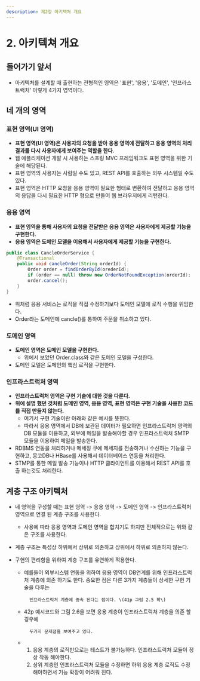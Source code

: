 ```yaml
---
description: 제2장 아키텍쳐 개요
---
```


# 2. 아키텍쳐 개요

## 들어가기 앞서

* 아키텍처를 설계할 때 출현하는 전형적인 영역은 '표현', '응용', '도메인', '인프라스트럭처' 이렇게 4가지 영역이다.

## 네 개의 영역

### 표현 영역\(UI 영역\)

* **표현 영역\(UI 영역\)은 사용자의 요청을 받아 응용 영역에 전달하고 응용 영역의 처리결과를 다시 사용자에게 보여주는 역할을 한다.**
* 웹 에플리케이션 개발 시 사용하는 스프링 MVC 프레임워크도 표현 영역을 위한 기술에 해당된다.
* 표현 영역의 사용자는 사람일 수도 있고, REST API를 호출하는 외부 시스템일 수도있다.
* 표현 영역은 HTTP 요청을 응용 영역이 필요한 형태로 변환하여 전달하고 응용 영역의 응답을 다시 필요한 HTTP 형으로 만들어 웹 브라우저에게 리턴한다.

### 응용 영역

* **표현 영역을 통해 사용자의 요청을 전달받은 응용 영역은 사용자에게 제공할 기능을 구현한다.**
* **응용 영역은 도메인 모델을 이용해서 사용자에게 제공할 기능을 구현한다.**

```java
public class CancleOrderService {
    @Transactional
    public void cancleOrder(String orderId) {
        Order order = findOrderById(orederId);
        if (order == null) throw new OrderNotFoundException(orderId);
        order.cancel();
    }
}
```

* 위처럼 응용 서비스는 로직을 직접 수정하기보다 도메인 모델에 로직 수행을 위임한다.
* Order라는 도메인에 cancle\(\)를 통하여 주문을 취소하고 있다. 



### 도메인 영역

* **도메인 영역은 도메인 모델을 구현한다.**
  * 위에서 보았던 Order.class와 같은 도메인 모델을 구성한다.
* 도메인 모델은 도메인의 핵심 로직을 구현한다.

### 인프라스트럭처 영역

* **인프라스트럭처 영역은 구현 기술에 대한 것을 다룬다.**
* **위에 설명 했던 것처럼 도메인 영역, 응용 영역, 표현 영역은 구현 기술을 사용한 코드를 직접 만들지 않는다.** 
  * 여기서 구현 기술이란 아래와 같은 예시를 뜻한다.
  * 따라서 응용 영역에서 DB에 보관된 데이터가 필요하면 인프라스트럭처 영역의 DB 모듈을 이용하고, 외부에 메일을 발송해야할 경우 인프라스트럭처 SMTP 모듈을 이용하여 메일을 발송한다.
* RDBMS 연동을 처리하거나 메세징 큐에 메세지를 전송하거나 수신하는 기능을 구현하고, 몽고DB나 HBase를 사용해서 데이터베이스 연동을 처리한다.
* STMP를 통한 메일 발송 기능이나 HTTP 클라이언트를 이용해서 REST API를 호출 하는것도 처리한다.

## 계층 구조 아키텍처

* 네 영역을 구성할 때는 표현 영역 -&gt; 응용 영역 -&gt; 도메인 영역 -&gt; 인프라스트럭처 영역으로 연결 된                            계층 구조를 사용한다. 
  * 사용에 따라 응용 영역과 도메인 영역을 합치기도 하지만 전체적으로는 위와 같은 구조를 사용한다.
* 계층 구조는 특성상 하위에서 상위로 의존하고 상위에서 하위로 의존하지 않는다.
* 구현의 편리함을 위하여 계층 구조를 유연하게 적용한다.

  * 예를들어 외부시스템 연동을 위하여 응용 영역이 DB연계를 위해 인프라스트럭처                                              계층에 의존 하기도 한다. 중요한 점은 다른 3가지 계층들이 상세한 구현 기술을 다루는 

          인프라스트럭처 계층에 종속 된다는 점이다. \(41p 그림 2.5 확\)

  * 42p 예시코드와 그림 2.6을 보면 응용 계층이 인프라스트럭처 계층을 의존 할 경우에 

          두가지 문제점을 보여주고 있다.

  * 1. 응용 계층의 로직만으로는 테스트가 불가능하다. 인프라스트럭처 모듈이 정상 작동 해야한다.
    2. 상위 계층인 인프라스트럭처 모듈을 수정하면 하위 응용 계층 로직도 수정해야하면서 기능 확장이 어려워 진다.





